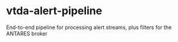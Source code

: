 # vtda-alert-pipeline
End-to-end pipeline for processing alert streams, plus filters for the ANTARES broker
